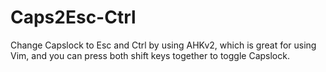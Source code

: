 # Caps2Esc-Ctrl
Change Capslock to Esc and Ctrl by using AHKv2, which is great for using Vim, and you can press both shift keys together to toggle Capslock.
